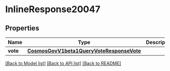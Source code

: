 # InlineResponse20047

## Properties
Name | Type | Description | Notes
------------ | ------------- | ------------- | -------------
**vote** | [**CosmosGovV1beta1QueryVoteResponseVote**](CosmosGovV1beta1QueryVoteResponseVote.md) |  | [optional] 

[[Back to Model list]](../README.md#documentation-for-models) [[Back to API list]](../README.md#documentation-for-api-endpoints) [[Back to README]](../README.md)

